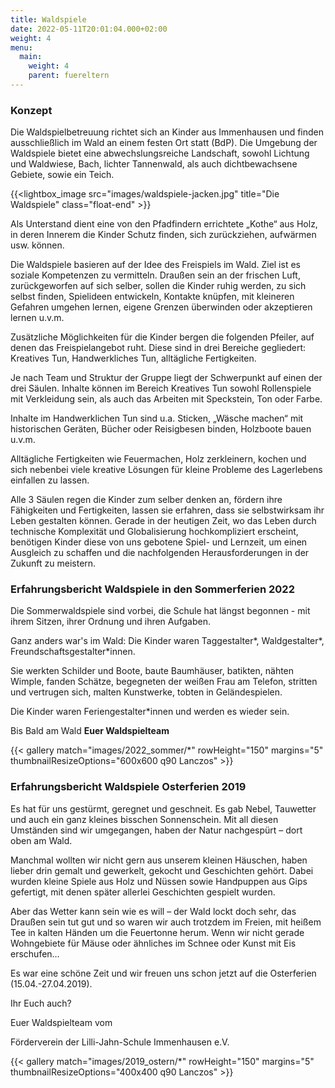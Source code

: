 ```yaml
---
title: Waldspiele
date: 2022-05-11T20:01:04.000+02:00
weight: 4
menu:
  main:
    weight: 4
    parent: fuereltern
---
```


### Konzept

Die Waldspielbetreuung richtet sich an Kinder aus Immenhausen und finden ausschließlich im Wald
an einem festen Ort statt (BdP). Die Umgebung der Waldspiele bietet eine abwechslungsreiche
Landschaft, sowohl Lichtung und Waldwiese, Bach, lichter Tannenwald, als auch dichtbewachsene
Gebiete, sowie ein Teich.

{{<lightbox_image src="images/waldspiele-jacken.jpg" title="Die Waldspiele" class="float-end" >}}


Als Unterstand dient eine von den Pfadfindern errichtete „Kothe“ aus Holz, in deren Innerem die
Kinder Schutz finden, sich zurückziehen, aufwärmen usw. können.

Die Waldspiele basieren auf der Idee des Freispiels im Wald. Ziel ist es soziale Kompetenzen zu
vermitteln. Draußen sein an der frischen Luft, zurückgeworfen auf sich selber, sollen die Kinder ruhig
werden, zu sich selbst finden, Spielideen entwickeln, Kontakte knüpfen, mit kleineren Gefahren
umgehen lernen, eigene Grenzen überwinden oder akzeptieren lernen u.v.m.

Zusätzliche Möglichkeiten für die Kinder bergen die folgenden Pfeiler, auf denen das Freispielangebot
ruht. Diese sind in drei Bereiche gegliedert: Kreatives Tun, Handwerkliches Tun, alltägliche
Fertigkeiten.

Je nach Team und Struktur der Gruppe liegt der Schwerpunkt auf einen der drei Säulen. Inhalte
können im Bereich Kreatives Tun sowohl Rollenspiele mit Verkleidung sein, als auch das Arbeiten mit
Speckstein, Ton oder Farbe.

Inhalte im Handwerklichen Tun sind u.a. Sticken, „Wäsche machen“ mit historischen Geräten, Bücher
oder Reisigbesen binden, Holzboote bauen u.v.m.

Alltägliche Fertigkeiten wie Feuermachen, Holz zerkleinern, kochen und sich nebenbei viele kreative
Lösungen für kleine Probleme des Lagerlebens einfallen zu lassen.

Alle 3 Säulen regen die Kinder zum selber denken an, fördern ihre Fähigkeiten und Fertigkeiten,
lassen sie erfahren, dass sie selbstwirksam ihr Leben gestalten können. Gerade in der heutigen Zeit,
wo das Leben durch technische Komplexität und Globalisierung hochkompliziert erscheint, benötigen
Kinder diese von uns gebotene Spiel- und Lernzeit, um einen Ausgleich zu schaffen und die
nachfolgenden Herausforderungen in der Zukunft zu meistern.

### Erfahrungsbericht Waldspiele in den Sommerferien 2022

Die Sommerwaldspiele sind vorbei, die Schule hat längst begonnen - mit ihrem Sitzen, ihrer Ordnung und ihren Aufgaben.

Ganz anders war's im Wald: Die Kinder waren Taggestalter*, Waldgestalter*, Freundschaftsgestalter*innen.

Sie werkten Schilder und Boote, baute Baumhäuser, batikten, nähten Wimple, fanden Schätze, begegneten der weißen Frau am Telefon, stritten und vertrugen sich, malten Kunstwerke, tobten in Geländespielen. 

Die Kinder waren Feriengestalter*innen und werden es wieder sein.

Bis Bald am Wald
**Euer Waldspielteam**

{{< gallery match="images/2022_sommer/*" rowHeight="150" margins="5" thumbnailResizeOptions="600x600 q90 Lanczos" >}}


### Erfahrungsbericht Waldspiele Osterferien 2019
Es hat für uns gestürmt, geregnet und geschneit. Es gab Nebel, Tauwetter und auch ein ganz kleines bisschen Sonnenschein. Mit all diesen Umständen sind wir umgegangen, haben der Natur nachgespürt – dort oben am Wald.

Manchmal wollten wir nicht gern aus unserem kleinen Häuschen, haben lieber drin gemalt und gewerkelt, gekocht und Geschichten gehört. Dabei wurden kleine Spiele aus Holz und Nüssen sowie Handpuppen aus Gips gefertigt, mit denen später allerlei Geschichten gespielt wurden. 

Aber das Wetter kann sein wie es will – der Wald lockt doch sehr, das Draußen sein tut gut und so waren wir auch trotzdem im Freien, mit heißem Tee in kalten Händen um die Feuertonne herum. Wenn wir nicht gerade Wohngebiete für Mäuse oder ähnliches im Schnee oder Kunst mit Eis erschufen…

Es war eine schöne Zeit und wir freuen uns schon jetzt auf die Osterferien (15.04.-27.04.2019). 

Ihr Euch auch?  

Euer Waldspielteam vom

Förderverein der Lilli-Jahn-Schule Immenhausen e.V.

{{< gallery match="images/2019_ostern/*" rowHeight="150" margins="5" thumbnailResizeOptions="400x400 q90 Lanczos" >}}